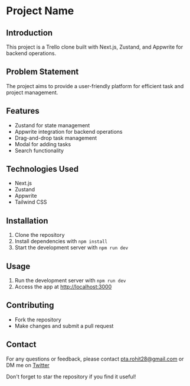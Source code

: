 # Project Name

## Introduction
This project is a Trello clone built with Next.js, Zustand, and Appwrite for backend operations.

## Problem Statement
The project aims to provide a user-friendly platform for efficient task and project management.

## Features
- Zustand for state management
- Appwrite integration for backend operations
- Drag-and-drop task management
- Modal for adding tasks
- Search functionality

## Technologies Used
- Next.js
- Zustand
- Appwrite
- Tailwind CSS

## Installation
1. Clone the repository
2. Install dependencies with `npm install`
3. Start the development server with `npm run dev`

## Usage
1. Run the development server with `npm run dev`
2. Access the app at [http://localhost:3000](http://localhost:3000)

## Contributing
- Fork the repository
- Make changes and submit a pull request

## Contact
For any questions or feedback, please contact [pta.rohit28@gmail.com](mailto:pta.rohit28@gmail.com) or DM me on [Twitter](https://twitter.com/whyrohitwhy)

Don't forget to star the repository if you find it useful!
